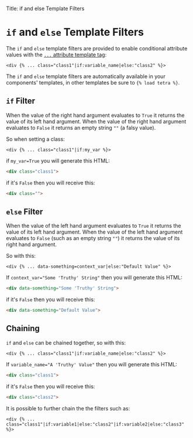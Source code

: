 Title: if and else Template Filters

# `if` and `else` Template Filters

The `if` and `else` template filters are provided to enable conditional attribute values with the [`...` attribute template tag](attribute-tag):

``` django
<div {% ... class="class1"|if:variable_name|else:"class2" %}>
```

The `if` and `else` template filters are automatically available in your components' templates, in other templates be sure to `{% load tetra %}`.

## `if` Filter

When the value of the right hand argument evaluates to `True` it returns the value of its left hand argument. When the value of the right hand argument evaluates to `False` it returns an empty string `""` (a falsy value).

So when setting a class:

``` django
<div {% ... class="class1"|if:my_var %}>
```

if `my_var=True` you will generate this HTML:

``` html
<div class="class1">
```

if it's `False` then you will receive this:

``` html
<div class="">
```

## `else` Filter

When the value of the left hand argument evaluates to `True` it returns the value of its left hand argument. When the value of the left hand argument evaluates to `False` (such as an empty string `""`) it returns the value of its right hand argument.

So with this:

``` django
<div {% ... data-something=context_var|else:"Default Value" %}>
```

If `context_var="Some 'Truthy' String"` then you will generate this HTML:

``` html
<div data-something="Some 'Truthy' String">
```

if it's `False` then you will receive this:

``` html
<div data-something="Default Value">
```

## Chaining

`if` and `else` can be chained together, so with this:

``` django
<div {% ... class="class1"|if:variable_name|else:"class2" %}>
```

If `variable_name="A 'Truthy' Value"` then you will generate this HTML:

``` html
<div class="class1">
```

if it's `False` then you will receive this:

``` html
<div class="class2">
```

It is possible to further chain the the filters such as:

``` django
<div {% ... class="class1"|if:variable1|else:"class2"|if:variable2|else:"class3" %}>
```